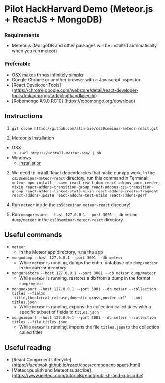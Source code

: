 # Pilot HackHarvard Demo (Meteor.js + ReactJS + MongoDB)

### Requirements
- Meteor.js (MongoDB and other packages will be installed automatically when you run meteor)

### Preferable
- OSX makes things infinitely simpler 
- Google Chrome or another browser with a Javascript inspector
- [React Developer Tools] (https://chrome.google.com/webstore/detail/react-developer-tools/fmkadmapgofadopljbjfkapdkoienihi)
- [Robomongo 0.9.0 RC10] (https://robomongo.org/download)

## Instructions
1. `git clone https://github.com/alan-xie/cs50seminar-meteor-react.git`

2. Meteor.js Installation 
  - OSX
    * `curl https://install.meteor.com/ | sh`
  - Windows
    * [Installation](https://install.meteor.com/windows)

3. We need to install React dependencies that make our app work. In the `cs50seminar-meteor-react` directory, run this command in Terminal: `meteor npm install --save react react-dom react-addons-pure-render-mixin react-addons-transition-group react-addons-css-transition-group react-addons-linked-state-mixin react-addons-create-fragment react-addons-update react-addons-test-utils react-addons-perf`

4. Run `meteor` inside the `cs50seminar-meteor-react` directory!

5. Run `mongorestore --host 127.0.0.1 --port 3001 --db meteor dump/meteor` in the `cs50seminar-meteor-react` directory.


## Useful commands
- `meteor`
  * In the Meteor app directory, runs the app
- `mongodump --host 127.0.0.1 --port 3001 --db meteor`
  * While `meteor` is running, dumps the entire database into `dump/meteor` in the current directory
- `mongorestore --host 127.0.0.1 --port 3001 --db meteor dump/meteor`
  * While `meteor` is running, restores a db from a dump in the format `dump/meteor` 
- `mongoexport --host 127.0.0.1 --port 3001 --db meteor --collection titles --fields 'title,theatrical_release,domestic_gross,poster_url'  --out titles.json`
  * While `meteor` is running, exports the collection called titles with a specific subset of fields to `titles.json`
- `mongoimport --host 127.0.0.1 --port 3001 --db meteor --collection titles --file titles.json`
  * While `meteor` is running, imports the file `titles.json` to the collection called titles

## Useful reading
- [React Component Lifecycle] (https://facebook.github.io/react/docs/component-specs.html)
- [Meteor.publish and Meteor.subscribe] (https://www.meteor.com/tutorials/react/publish-and-subscribe)